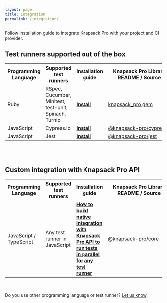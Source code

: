 ```yaml
---
layout: page
title: Integration
permalink: /integration/
---
```


<p>Follow installation guide to integrate Knapsack Pro with your project and CI provider.</p>

## Test runners supported out of the box

<table class="pure-table extra-margin-top-2x">
  <tr>
    <th>Programming Language</th>
    <th>Supported test runners</th>
    <th>Installation guide</th>
    <th style="min-width:200px;">Knapsack Pro Library README / Source</th>
    <th>FAQ</th>
    <th>Change&nbsp;log</th>
  </tr>
  <tr>
    <td>Ruby</td>
    <td>RSpec, Cucumber, Minitest, test-unit, Spinach, Turnip</td>
    <td><a href="/knapsack_pro-ruby/guide/"><b>Install</b></a></td>
    <td><a href="https://github.com/KnapsackPro/knapsack_pro-ruby">knapsack_pro gem</a></td>
    <td><a href="https://knapsackpro.com/faq/knapsack_pro_client/knapsack_pro_ruby">FAQ</a></td>
    <td><a href="https://github.com/KnapsackPro/knapsack_pro-ruby/blob/master/CHANGELOG.md#change-log">Change log</a></td>
  </tr>
  <tr>
    <td>JavaScript</td>
    <td>Cypress.io</td>
    <td><a href="https://github.com/KnapsackPro/knapsack-pro-cypress#installation"><b>Install</b></a></td>
    <td><a href="https://github.com/KnapsackPro/knapsack-pro-cypress">@knapsack-pro/cypress</a></td>
    <td><a href="https://knapsackpro.com/faq/knapsack_pro_client/knapsack_pro_cypress">FAQ</a></td>
    <td><a href="https://github.com/KnapsackPro/knapsack-pro-cypress/blob/master/CHANGELOG.md#change-log">Change log</a></td>
  </tr>
  <tr>
    <td>JavaScript</td>
    <td>Jest</td>
    <td><a href="https://github.com/KnapsackPro/knapsack-pro-jest#installation"><b>Install</b></a></td>
    <td><a href="https://github.com/KnapsackPro/knapsack-pro-jest">@knapsack-pro/jest</a></td>
    <td><a href="https://knapsackpro.com/faq/knapsack_pro_client/knapsack_pro_jest">FAQ</a></td>
    <td><a href="https://github.com/KnapsackPro/knapsack-pro-jest/blob/master/CHANGELOG.md#change-log">Change log</a></td>
  </tr>
</table>

<br>
<br>

## Custom integration with Knapsack Pro API

<table class="pure-table extra-margin-top-2x">
  <tr>
    <th>Programming Language</th>
    <th>Supported test runners</th>
    <th>Installation guide</th>
    <th style="min-width:200px;">Knapsack Pro Library README / Source</th>
    <th>FAQ</th>
    <th>Change&nbsp;log</th>
  </tr>
  <tr>
    <td>JavaScript / TypeScript</td>
    <td>Any test runner in JavaScript</td>
    <td><a href="/2020/how-to-build-native-integration-with-knapsack-pro-api-to-run-tests-in-parallel-for-any-test-runner-testing-framework"><b>How to build native integration with Knapsack Pro API to run tests in parallel for any test runner</b></a></td>
    <td><a href="https://github.com/KnapsackPro/knapsack-pro-core-js">@knapsack-pro/core</a></td>
    <td><a href="https://knapsackpro.com/faq/knapsack_pro_client/knapsack_pro_cypress#knapsack_pro_core_js">FAQ - see section: General questions for Knapsack Pro Core JavaScript integration</a></td>
    <td><a href="https://github.com/KnapsackPro/knapsack-pro-core-js/blob/master/CHANGELOG.md">Change log</a></td>
  </tr>
</table>

<br>

<p>
Do you use other programming language or test runner? <a href="https://docs.google.com/forms/d/e/1FAIpQLSe7Z6k__VczmRMmXykjA5i2MVEA3nEJ90gbiIeCRjecWhPOig/viewform?hl=en" rel="nofollow">Let us know</a>.
</p>
